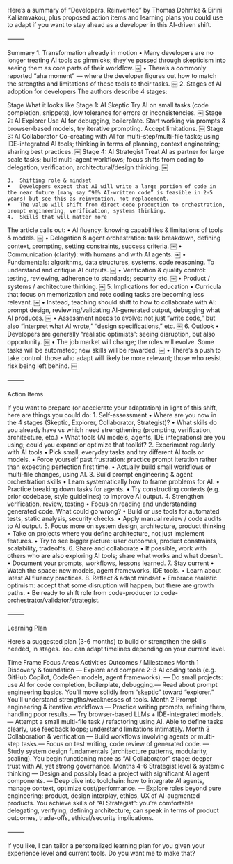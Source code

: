 Here’s a summary of “Developers, Reinvented” by Thomas Dohmke & Eirini Kalliamvakou, plus proposed action items and learning plans you could use to adapt if you want to stay ahead as a developer in this AI-driven shift.

⸻

Summary
	1.	Transformation already in motion
	•	Many developers are no longer treating AI tools as gimmicks; they’ve passed through skepticism into seeing them as core parts of their workflow.  ￼
	•	There’s a commonly reported “aha moment” — where the developer figures out how to match the strengths and limitations of these tools to their tasks.  ￼
	2.	Stages of AI adoption for developers
The authors describe 4 stages:

Stage	What it looks like
Stage 1: AI Skeptic	Try AI on small tasks (code completion, snippets), low tolerance for errors or inconsistencies.  ￼
Stage 2: AI Explorer	Use AI for debugging, boilerplate. Start working via prompts & browser-based models, try iterative prompting. Accept limitations.  ￼
Stage 3: AI Collaborator	Co-creating with AI for multi-step/multi-file tasks; using IDE-integrated AI tools; thinking in terms of planning, context engineering; sharing best practices.  ￼
Stage 4: AI Strategist	Treat AI as partner for large scale tasks; build multi-agent workflows; focus shifts from coding to delegation, verification, architectural/design thinking.  ￼


	3.	Shifting role & mindset
	•	Developers expect that AI will write a large portion of code in the near future (many say “90% AI-written code” is feasible in 2-5 years) but see this as reinvention, not replacement.  ￼
	•	The value will shift from direct code production to orchestration, prompt engineering, verification, systems thinking.  ￼
	4.	Skills that will matter more
The article calls out:
	•	AI fluency: knowing capabilities & limitations of tools & models.  ￼
	•	Delegation & agent orchestration: task breakdown, defining context, prompting, setting constraints, success criteria.  ￼
	•	Communication (clarity): with humans and with AI agents.  ￼
	•	Fundamentals: algorithms, data structures, systems, code reasoning. To understand and critique AI outputs.  ￼
	•	Verification & quality control: testing, reviewing, adherence to standards; security etc.  ￼
	•	Product / systems / architecture thinking.  ￼
	5.	Implications for education
	•	Curricula that focus on memorization and rote coding tasks are becoming less relevant.  ￼
	•	Instead, teaching should shift to how to collaborate with AI: prompt design, reviewing/validating AI-generated output, debugging what AI produces.  ￼
	•	Assessment needs to evolve: not just “write code,” but also “interpret what AI wrote,” “design specifications,” etc.  ￼
	6.	Outlook
	•	Developers are generally “realistic optimists”: seeing disruption, but also opportunity.  ￼
	•	The job market will change; the roles will evolve. Some tasks will be automated; new skills will be rewarded.  ￼
	•	There’s a push to take control: those who adapt will likely be more relevant; those who resist risk being left behind.  ￼

⸻

Action Items

If you want to prepare (or accelerate your adaptation) in light of this shift, here are things you could do:
	1.	Self-assessment
	•	Where are you now in the 4 stages (Skeptic, Explorer, Collaborator, Strategist)?
	•	What skills do you already have vs which need strengthening (prompting, verification, architecture, etc.)
	•	What tools (AI models, agents, IDE integrations) are you using; could you expand or optimize that toolkit?
	2.	Experiment regularly with AI tools
	•	Pick small, everyday tasks and try different AI tools or models.
	•	Force yourself past frustration: practice prompt iteration rather than expecting perfection first time.
	•	Actually build small workflows or multi-file changes, using AI.
	3.	Build prompt engineering & agent orchestration skills
	•	Learn systematically how to frame problems for AI.
	•	Practice breaking down tasks for agents.
	•	Try constructing contexts (e.g. prior codebase, style guidelines) to improve AI output.
	4.	Strengthen verification, review, testing
	•	Focus on reading and understanding generated code. What could go wrong?
	•	Build or use tools for automated tests, static analysis, security checks.
	•	Apply manual review / code audits to AI output.
	5.	Focus more on system design, architecture, product thinking
	•	Take on projects where you define architecture, not just implement features.
	•	Try to see bigger picture: user outcomes, product constraints, scalability, tradeoffs.
	6.	Share and collaborate
	•	If possible, work with others who are also exploring AI tools; share what works and what doesn’t.
	•	Document your prompts, workflows, lessons learned.
	7.	Stay current
	•	Watch the space: new models, agent frameworks, IDE tools.
	•	Learn about latest AI fluency practices.
	8.	Reflect & adapt mindset
	•	Embrace realistic optimism: accept that some disruption will happen, but there are growth paths.
	•	Be ready to shift role from code-producer to code-orchestrator/validator/strategist.

⸻

Learning Plan

Here’s a suggested plan (3-6 months) to build or strengthen the skills needed, in stages. You can adapt timelines depending on your current level.

Time Frame	Focus Areas	Activities	Outcomes / Milestones
Month 1	Discovery & foundation	— Explore and compare 2-3 AI coding tools (e.g. GitHub Copilot, CodeGen models, agent frameworks). — Do small projects: use AI for code completion, boilerplate, debugging.— Read about prompt engineering basics.	You’ll move solidly from “skeptic” toward “explorer.” You’ll understand strengths/weaknesses of tools.
Month 2	Prompt engineering & iterative workflows	— Practice writing prompts, refining them, handling poor results.— Try browser-based LLMs + IDE-integrated models.— Attempt a small multi-file task / refactoring using AI.	Able to define tasks clearly, use feedback loops; understand limitations intimately.
Month 3	Collaboration & verification	— Build workflows involving agents or multi-step tasks.— Focus on test writing, code review of generated code. — Study system design fundamentals (architecture patterns, modularity, scaling).	You begin functioning more as “AI Collaborator” stage: deeper trust with AI, yet strong governance.
Months 4-6	Strategist level & systemic thinking	— Design and possibly lead a project with significant AI agent components. — Deep dive into toolchain: how to integrate AI agents, manage context, optimize cost/performance. — Explore roles beyond pure engineering: product, design interplay, ethics, UX of AI-augmented products.	You achieve skills of “AI Strategist”: you’re comfortable delegating, verifying, defining architecture; can speak in terms of product outcomes, trade-offs, ethical/security implications.


⸻

If you like, I can tailor a personalized learning plan for you given your experience level and current tools. Do you want me to make that?